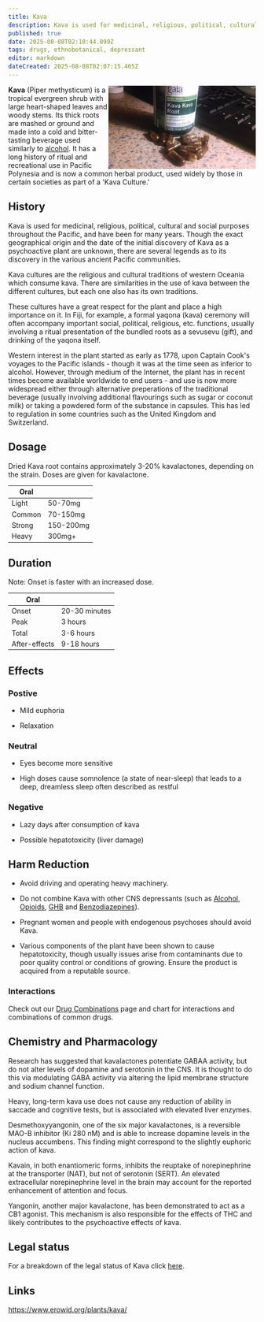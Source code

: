 ```yaml
---
title: Kava
description: Kava is used for medicinal, religious, political, cultural and social purposes throughout the Pacific, and have been for many years.
published: true
date: 2025-08-08T02:10:44.099Z
tags: drugs, ethnobotanical, depressant
editor: markdown
dateCreated: 2025-08-08T02:07:15.465Z
---
```


<img src="/assets/kava.jpg" width="300" align="right">

**Kava** (Piper methysticum) is a tropical evergreen shrub with large heart-shaped leaves and woody stems. Its thick roots are mashed or ground and made into a cold and bitter-tasting beverage used similarly to [alcohol](/en/depressants/alcohol). It has a long history of ritual and recreational use in Pacific Polynesia and is now a common herbal product, used widely by those in certain societies as part of a 'Kava Culture.'

## History

Kava is used for medicinal, religious, political, cultural and social purposes throughout the Pacific, and have been for many years. Though the exact geographical origin and the date of the initial discovery of Kava as a psychoactive plant are unknown, there are several legends as to its discovery in the various ancient Pacific communities.

Kava cultures are the religious and cultural traditions of western Oceania which consume kava. There are similarities in the use of kava between the different cultures, but each one also has its own traditions.

These cultures have a great respect for the plant and place a high importance on it. In Fiji, for example, a formal yaqona (kava) ceremony will often accompany important social, political, religious, etc. functions, usually involving a ritual presentation of the bundled roots as a sevusevu (gift), and drinking of the yaqona itself.

Western interest in the plant started as early as 1778, upon Captain Cook's voyages to the Pacific islands - though it was at the time seen as inferior to alcohol. However, through medium of the Internet, the plant has in recent times become available worldwide to end users - and use is now more widespread either through alternative preperations of the traditional beverage (usually involving additional flavourings such as sugar or coconut milk) or taking a powdered form of the substance in capsules. This has led to regulation in some countries such as the United Kingdom and Switzerland.

## Dosage

Dried Kava root contains approximately 3-20% kavalactones, depending on the strain. Doses are given for kavalactone.

| Oral | |
|------|---|
| Light | 50-70mg |
| Common | 70-150mg |
| Strong | 150-200mg |
| Heavy | 300mg+ |

## Duration

Note: Onset is faster with an increased dose.

| Oral | |
|------|---|
| Onset | 20-30 minutes |
| Peak | 3 hours |
| Total | 3-6 hours |
| After-effects | 9-18 hours |

## Effects

### Postive

* Mild euphoria

* Relaxation

### Neutral

* Eyes become more sensitive

* High doses cause somnolence (a state of near-sleep) that leads to a deep, dreamless sleep often described as restful

### Negative

* Lazy days after consumption of kava

* Possible hepatotoxicity (liver damage)

## Harm Reduction

* Avoid driving and operating heavy machinery.

* Do not combine Kava with other CNS depressants (such as [Alcohol](/en/depressants/alcohol), [Opioids](/en/opioids), [GHB](/en/depressants/ghb) and [Benzodiazepines](/en/benzodiazepines)).

* Pregnant women and people with endogenous psychoses should avoid Kava.

* Various components of the plant have been shown to cause hepatotoxicity, though usually issues arise from contaminants due to poor quality control or conditions of growing. Ensure the product is acquired from a reputable source.

### Interactions

Check out our [Drug Combinations](/en/guides/drug-combinations) page and chart for interactions and combinations of common drugs.

## Chemistry and Pharmacology

Research has suggested that kavalactones potentiate GABAA activity, but do not alter levels of dopamine and serotonin in the CNS. It is thought to do this via modulating GABA activity via altering the lipid membrane structure and sodium channel function.

Heavy, long-term kava use does not cause any reduction of ability in saccade and cognitive tests, but is associated with elevated liver enzymes.

Desmethoxyyangonin, one of the six major kavalactones, is a reversible MAO-B inhibitor (Ki 280 nM) and is able to increase dopamine levels in the nucleus accumbens. This finding might correspond to the slightly euphoric action of kava.

Kavain, in both enantiomeric forms, inhibits the reuptake of norepinephrine at the transporter (NAT), but not of serotonin (SERT). An elevated extracellular norepinephrine level in the brain may account for the reported enhancement of attention and focus.

Yangonin, another major kavalactone, has been demonstrated to act as a CB1 agonist. This mechanism is also responsible for the effects of THC and likely contributes to the psychoactive effects of kava.

## Legal status

For a breakdown of the legal status of Kava click [here](https://www.erowid.org/plants/kava/kava_law.shtml).

## Links

https://www.erowid.org/plants/kava/